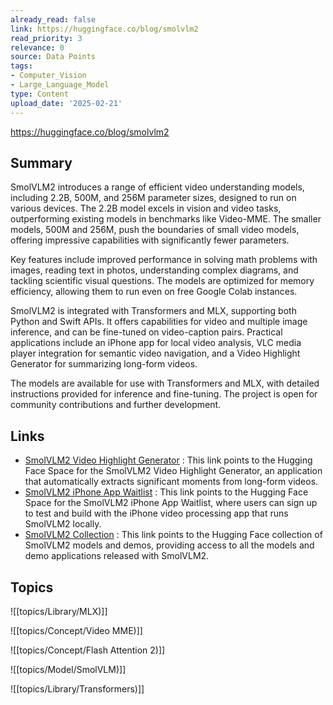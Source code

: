 ```yaml
---
already_read: false
link: https://huggingface.co/blog/smolvlm2
read_priority: 3
relevance: 0
source: Data Points
tags:
- Computer_Vision
- Large_Language_Model
type: Content
upload_date: '2025-02-21'
---
```


https://huggingface.co/blog/smolvlm2
## Summary

SmolVLM2 introduces a range of efficient video understanding models, including 2.2B, 500M, and 256M parameter sizes, designed to run on various devices. The 2.2B model excels in vision and video tasks, outperforming existing models in benchmarks like Video-MME. The smaller models, 500M and 256M, push the boundaries of small video models, offering impressive capabilities with significantly fewer parameters.

Key features include improved performance in solving math problems with images, reading text in photos, understanding complex diagrams, and tackling scientific visual questions. The models are optimized for memory efficiency, allowing them to run even on free Google Colab instances.

SmolVLM2 is integrated with Transformers and MLX, supporting both Python and Swift APIs. It offers capabilities for video and multiple image inference, and can be fine-tuned on video-caption pairs. Practical applications include an iPhone app for local video analysis, VLC media player integration for semantic video navigation, and a Video Highlight Generator for summarizing long-form videos.

The models are available for use with Transformers and MLX, with detailed instructions provided for inference and fine-tuning. The project is open for community contributions and further development.
## Links

- [SmolVLM2 Video Highlight Generator](https://huggingface.co/spaces/HuggingFaceTB/SmolVLM2-HighlightGenerator) : This link points to the Hugging Face Space for the SmolVLM2 Video Highlight Generator, an application that automatically extracts significant moments from long-form videos.
- [SmolVLM2 iPhone App Waitlist](https://huggingface.co/spaces/HuggingFaceTB/SmolVLM2-iPhone-waitlist) : This link points to the Hugging Face Space for the SmolVLM2 iPhone App Waitlist, where users can sign up to test and build with the iPhone video processing app that runs SmolVLM2 locally.
- [SmolVLM2 Collection](https://huggingface.co/collections/HuggingFaceTB/smolvlm2-smallest-video-lm-ever-67ab6b5e84bf8aaa60cb17c7) : This link points to the Hugging Face collection of SmolVLM2 models and demos, providing access to all the models and demo applications released with SmolVLM2.

## Topics

![[topics/Library/MLX)]]

![[topics/Concept/Video MME)]]

![[topics/Concept/Flash Attention 2)]]

![[topics/Model/SmolVLM)]]

![[topics/Library/Transformers)]]
